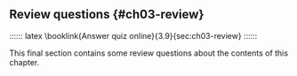 
## Review questions {#ch03-review}

:::::: latex
\booklink{Answer quiz online}{3.9}{sec:ch03-review}
::::::

This final section contains some review questions about the contents of this chapter.
